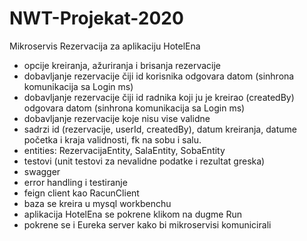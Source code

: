 # NWT-Projekat-2020

Mikroservis Rezervacija za aplikaciju HotelEna

- opcije kreiranja, ažuriranja i brisanja rezervacije 
- dobavljanje rezervacije čiji id korisnika odgovara datom (sinhrona komunikacija sa Login ms)
- dobavljanje rezervacije čiji id radnika koji ju je kreirao (createdBy) odgovara datom (sinhrona komunikacija sa Login ms)
- dobavljanje rezervacije koje nisu vise validne
- sadrzi id (rezervacije, userId, createdBy), datum kreiranja, datume početka i kraja validnosti, fk na sobu i salu.
- entities: RezervacijaEntity, SalaEntity, SobaEntity
- testovi (unit testovi za nevalidne podatke i rezultat greska)
- swagger
- error handling i testiranje
- feign client kao RacunClient
- baza se kreira u mysql workbenchu
- aplikacija HotelEna se pokrene klikom na dugme Run
- pokrene se i Eureka server kako bi mikroservisi komunicirali
